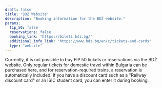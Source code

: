```yaml
---
draft: false
title: "BDŽ Website"
description: "Booking information for the BDŽ website."
params:
  fip_50: false
  reservations: false
  booking_link: "https://bileti.bdz.bg/"
  additional_info_link: "https://www.bdz.bg/en/c/tickets-and-cards"
  type: "website"
---
```


Currently, it is not possible to buy FIP 50 tickets or reservations via the BDŽ website. Only regular tickets for domestic travel within Bulgaria can be purchased here, and for reservation-required trains, a reservation is automatically included. If you have a discount card such as a "Railway discount card" or an ISIC student card, you can enter it during booking.
